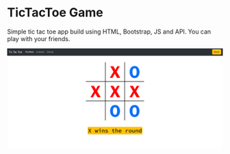 # TicTacToe Game
Simple tic tac toe app build using HTML, Bootstrap, JS and API. You can play with your friends.

![](https://github.com/Subhajit-Ghatak/tic-tac-toe-game/blob/master/tic-tac-toe.png?raw=true)
